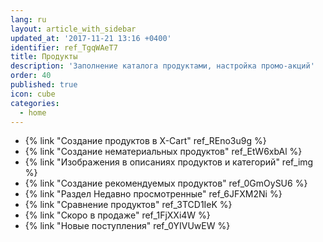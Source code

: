 ```yaml
---
lang: ru
layout: article_with_sidebar
updated_at: '2017-11-21 13:16 +0400'
identifier: ref_TgqWAeT7
title: Продукты
description: 'Заполнение каталога продуктами, настройка промо-акций'
order: 40
published: true
icon: cube
categories:
  - home
---
```

*   {% link "Создание продуктов в X-Cart" ref_REno3u9g %}
*   {% link "Создание нематериальных продуктов" ref_EtW6xbAl %}
*   {% link "Изображения в описаниях продуктов и категорий" ref_img %}
*   {% link "Создание рекомендуемых продуктов" ref_0GmOySU6 %}
*   {% link "Раздел Недавно просмотренные" ref_6JFXM2Ni %}
*   {% link "Сравнение продуктов" ref_3TCD1IeK %}
*   {% link "Скоро в продаже" ref_1FjXXi4W %}
*   {% link "Новые поступления" ref_0YIVUwEW %}